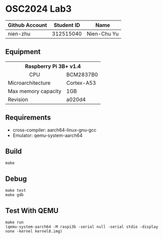 # OSC2024 Lab3

| Github Account | Student ID | Name          |
|----------------|------------|---------------|
|    nien-zhu    | 312515040  |  Nien-Chu Yu  |

## Equipment

<table>
    <tr>
        <th colspan="2">Raspberry Pi 3B+ v1.4</th> 
    </tr>
    <tr>
        <td align="center">CPU</td>
        <td>BCM2837B0</td>
    </tr>
    <tr>
        <td>Microarchitecture</td>
        <td>Cortex-A53</td>
    </tr>
    <tr>
        <td>Max memory capacity</td>
        <td>1GB</td>
    </tr>
    <tr>
        <td>Revision</td>
        <td>a020d4</td>
    </tr>
</table>

## Requirements

* cross-compiler: aarch64-linux-gnu-gcc
* Emulator: qemu-system-aarch64

## Build 

```
make
```

## Debug 

```
make test
make gdb
```

## Test With QEMU

```
make run 
(qemu-system-aarch64 -M raspi3b -serial null -serial stdio -display none -kernel kernel8.img)
```

